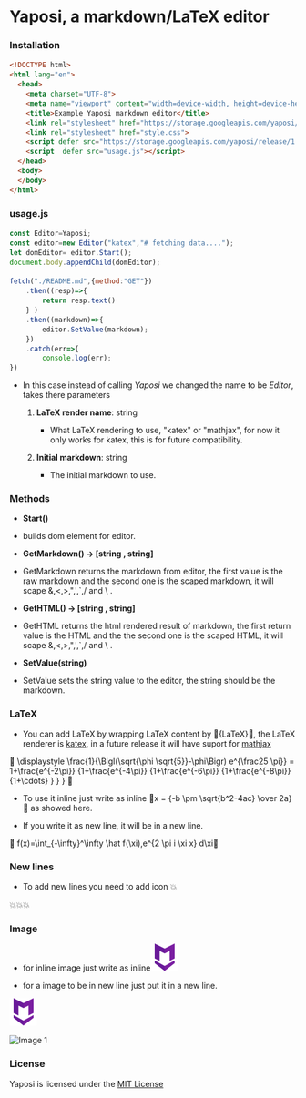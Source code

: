 # Yaposi, a markdown/LaTeX editor

### Installation

```html
<!DOCTYPE html>
<html lang="en">
  <head>
    <meta charset="UTF-8">
    <meta name="viewport" content="width=device-width, height=device-height, initial-scale=1.0, user-scalable=0, minimum-scale=1.0, maximum-scale=1.0">
    <title>Example Yaposi markdown editor</title>
    <link rel="stylesheet" href="https://storage.googleapis.com/yaposi/release/1.1/yaposi.css">
    <link rel="stylesheet" href="style.css">
    <script defer src="https://storage.googleapis.com/yaposi/release/1.1/yaposi.js"></script>
    <script  defer src="usage.js"></script>
  </head>
  <body>
  </body>
</html>
```

### usage.js
```javascript
const Editor=Yaposi;
const editor=new Editor("katex","# fetching data....");  
let domEditor= editor.Start();
document.body.appendChild(domEditor);

fetch("./README.md",{method:"GET"})
    .then((resp)=>{
        return resp.text()
    } )
    .then((markdown)=>{
        editor.SetValue(markdown);
    })
    .catch(err=>{
        console.log(err);
})
```
* In this case instead of calling *Yaposi* we changed the name to be  *Editor*,  takes there parameters
  

   1. **LaTeX render name**: string
       * What LaTeX rendering to use, "katex" or "mathjax", for now it only works for katex, this is for   future compatibility.
	   
   2. **Initial markdown**: string
       * The initial markdown to use.

### Methods

 * **Start()**
  * builds dom element for editor.

* **GetMarkdown() → [string , string]**
 * GetMarkdown returns the markdown from editor, the first value is the raw markdown and the second one is the scaped markdown, it will scape &,<,>,",',`,/ and &#92; .

* **GetHTML() → [string , string]**
 * GetHTML returns the html rendered result of markdown, the first return value is the HTML and the the second one is the scaped HTML, it will scape &,<,>,",',`,/ and &#92; .

* **SetValue(string)**

 * SetValue sets the string value to the editor, the string should be the markdown.

### LaTeX

* You can add LaTeX by wrapping LaTeX content by  &#129370;{LaTeX}&#128036;,
  the LaTeX renderer is [katex](https://katex.org), in a future release
it will have suport for [mathjax](https://www.mathjax.org)

🥚
\displaystyle \frac{1}{\Bigl(\sqrt{\phi \sqrt{5}}-\phi\Bigr) e^{\frac25 \pi}} 
= 1+\frac{e^{-2\pi}} {1+\frac{e^{-4\pi}} {1+\frac{e^{-6\pi}} {1+\frac{e^{-8\pi}} {1+\cdots} } } }
🐤

* To use it inline just write as inline 🥚x = {-b \pm \sqrt{b^2-4ac} \over 2a}🐤 as showed here.


* If you write it as new line, it will be in a new line.

🥚
f(x)=\int_{-\infty}^\infty
    \hat f(\xi)\,e^{2 \pi i \xi x}
    d\xi🐤

### New lines

* To add new lines you need to add icon &#128165;

💥💥💥

	
### Image
	
* for inline image just write as inline![Image 2][2]

* for a image to be in new line just put it in a new line. 

![Image 2][2]


![Image 1][1]

### License

Yaposi is licensed under the [MIT License](http://opensource.org/licenses/MIT)


[1]: https://images.unsplash.com/photo-1534653169071-4f036d137aca?ixlib=rb-1.2.1&ixid=eyJhcHBfaWQiOjEyMDd9&auto=format&fit=crop&w=748&q=80 "random title" 

[2]: https://github.com/adam-p/markdown-here/raw/master/src/common/images/icon48.png "random title" 
	
	
